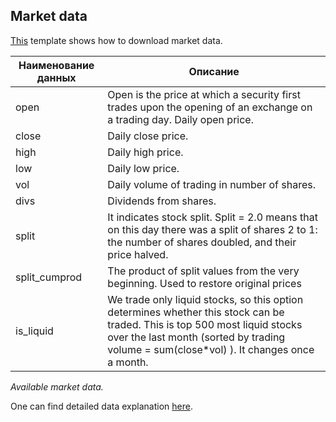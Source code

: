 Market data
-----------

[This](https://quantnet.ai/referee/template/14262139/html) template
shows how to download market data.

| Наименование данных | Описание |
| ------------------ | -------- |
| open               | Open is the price at which a security first trades upon the opening of an exchange on a trading day. Daily open price.|
| close              | Daily close price. |
| high               | Daily high price. |
| low                | Daily low price. |
| vol                | Daily volume of trading in number of shares. |
| divs               | Dividends from shares. |
| split              | It indicates stock split. Split = 2.0 means that on this day there was a split of shares 2 to 1: the number of shares doubled, and their price halved. |
| split\_cumprod     | The product of split values from the very beginning. Used to restore original prices |
| is\_liquid         | We trade only liquid stocks, so this option determines whether this stock can be traded. This is top 500 most liquid stocks over the last month (sorted by trading volume = sum(close\*vol) ). It changes once a month. |

_Available market data._

One can find detailed data explanation
[here](https://quantnet.ai/blog/%d0%b2%d1%85%d0%be%d0%b4%d0%bd%d1%8b%d0%b5-%d0%b4%d0%b0%d0%bd%d0%bd%d1%8b%d0%b5-%d0%b4%d0%bb%d1%8f-%d1%81%d1%82%d1%80%d0%b0%d1%82%d0%b5%d0%b3%d0%b8%d0%b8-%d1%86%d0%b5%d0%bd%d0%b0-%d0%be%d1%82%d0%ba/).
